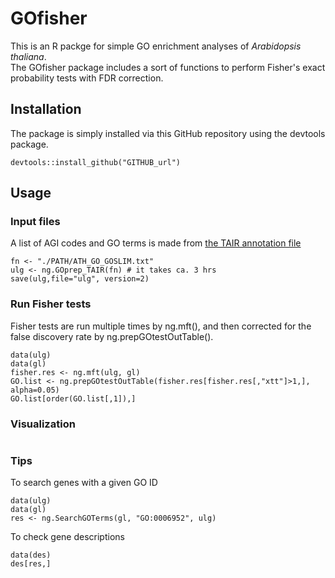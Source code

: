 # GOfisher  

This is an R packge for simple GO enrichment analyses of *Arabidopsis thaliana*.  
The GOfisher package includes a sort of functions to perform Fisher's exact probability tests with FDR correction.  

## Installation
The package is simply installed via this GitHub repository using the devtools package.  
```
devtools::install_github("GITHUB_url")
```

## Usage

### Input files  
A list of AGI codes and GO terms is made from [the TAIR annotation file](https://www.arabidopsis.org/download_files/GO_and_PO_Annotations/Gene_Ontology_Annotations/ATH_GO_GOSLIM.txt)
```
fn <- "./PATH/ATH_GO_GOSLIM.txt"
ulg <- ng.GOprep_TAIR(fn) # it takes ca. 3 hrs
save(ulg,file="ulg", version=2)
```

### Run Fisher tests
Fisher tests are run multiple times by ng.mft(), and then corrected for the false discovery rate by ng.prepGOtestOutTable().
```
data(ulg)
data(gl)
fisher.res <- ng.mft(ulg, gl)
GO.list <- ng.prepGOtestOutTable(fisher.res[fisher.res[,"xtt"]>1,], alpha=0.05)
GO.list[order(GO.list[,1]),]
```

### Visualization
```

```

### Tips  
To search genes with a given GO ID  
```
data(ulg)
data(gl)
res <- ng.SearchGOTerms(gl, "GO:0006952", ulg)
```

To check gene descriptions  
```
data(des)
des[res,]
```

